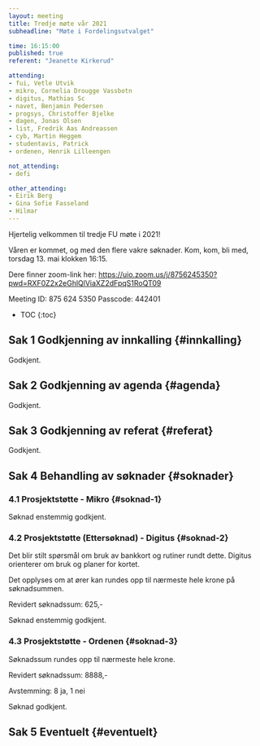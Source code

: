 ```yaml
---
layout: meeting
title: Tredje møte vår 2021
subheadline: "Møte i Fordelingsutvalget"

time: 16:15:00
published: true
referent: "Jeanette Kirkerud"

attending:
- fui, Vetle Utvik
- mikro, Cornelia Drougge Vassbotn
- digitus, Mathias Sc
- navet, Benjamin Pedersen
- progsys, Christoffer Bjelke
- dagen, Jonas Olsen
- list, Fredrik Aas Andreassen
- cyb, Martin Heggem
- studentavis, Patrick
- ordenen, Henrik Lilleengen

not_attending:
- defi

other_attending:
- Eirik Berg
- Gina Sofie Fasseland
- Hilmar
---
```

Hjertelig velkommen til tredje FU møte i 2021!

Våren er kommet, og med den flere vakre søknader.
Kom, kom, bli med, torsdag 13. mai klokken 16:15.


Dere finner zoom-link her:
https://uio.zoom.us/j/8756245350?pwd=RXF0Z2x2eGhlQlViaXZ2dFpqS1RoQT09

Meeting ID: 875 624 5350
Passcode: 442401


* TOC
{:toc}

## Sak 1 Godkjenning av innkalling {#innkalling}

Godkjent.

## Sak 2 Godkjenning av agenda {#agenda}

Godkjent.

## Sak 3 Godkjenning av referat {#referat}

Godkjent.

## Sak 4 Behandling av søknader {#soknader}

### 4.1 Prosjektstøtte - Mikro {#soknad-1}

Søknad enstemmig godkjent.

### 4.2 Prosjektstøtte (Ettersøknad) - Digitus {#soknad-2}

Det blir stilt spørsmål om bruk av bankkort og rutiner rundt dette. Digitus orienterer om bruk og planer for kortet. 

Det opplyses om at ører kan rundes opp til nærmeste hele krone på søknadsummen. 

Revidert søknadssum: 625,-

Søknad enstemmig godkjent.


### 4.3 Prosjektstøtte - Ordenen {#soknad-3}

Søknadssum rundes opp til nærmeste hele krone. 

Revidert søknadssum: 8888,-

Avstemming: 8 ja, 1 nei

Søknad godkjent.

## Sak 5 Eventuelt {#eventuelt}
